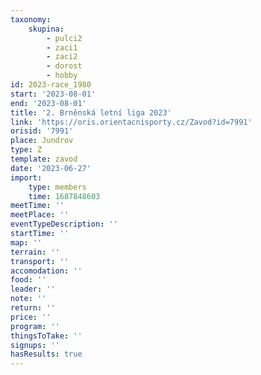 ```yaml
---
taxonomy:
    skupina:
        - pulci2
        - zaci1
        - zaci2
        - dorost
        - hobby
id: 2023-race_1980
start: '2023-08-01'
end: '2023-08-01'
title: '2. Brněnská letní liga 2023'
link: 'https://oris.orientacnisporty.cz/Zavod?id=7991'
orisid: '7991'
place: Jundrov
type: Z
template: zavod
date: '2023-06-27'
import:
    type: members
    time: 1687848603
meetTime: ''
meetPlace: ''
eventTypeDescription: ''
startTime: ''
map: ''
terrain: ''
transport: ''
accomodation: ''
food: ''
leader: ''
note: ''
return: ''
price: ''
program: ''
thingsToTake: ''
signups: ''
hasResults: true
---
```


